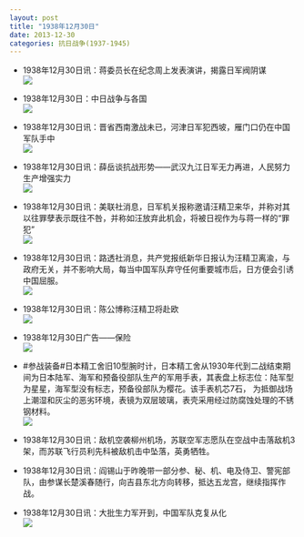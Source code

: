 ```yaml
---
layout: post
title: "1938年12月30日"
date: 2013-12-30
categories: 抗日战争(1937-1945)
---
```


<meta name="referrer" content="no-referrer" />

- 1938年12月30日讯：蒋委员长在纪念周上发表演讲，揭露日军阀阴谋 <br/><img src="https://ww2.sinaimg.cn/large/aca367d8jw1ec22sdrtubj20bk2fp1kx.jpg" />

- 1938年12月30日：中日战争与各国 <br/><img src="https://ww4.sinaimg.cn/large/aca367d8jw1ec211zwrlrj20mb0xndwh.jpg" />

- 1938年12月30日讯：晋省西南激战未已，河津日军犯西坡，雁门口仍在中国军队手中 <br/><img src="https://ww3.sinaimg.cn/large/aca367d8jw1ec1zbn3b7uj20470pzwgu.jpg" />

- 1938年12月30日讯：薛岳谈抗战形势——武汉九江日军无力再进，人民努力生产增强实力 <br/><img src="https://ww2.sinaimg.cn/large/aca367d8jw1ec1u4gd10zj203c0jfta3.jpg" />

- 1938年12月30日讯：美联社消息，日军机关报称邀请汪精卫来华，并称对其以往罪孽表示既往不咎，并称如汪放弃此机会，将被日视作为与蒋一样的“罪犯” <br/><img src="https://ww4.sinaimg.cn/large/aca367d8jw1ec1sdz0m76j205z05s3yz.jpg" />

- 1938年12月30日讯：路透社消息，共产党报纸新华日报认为汪精卫离渝，与政府无关，并不影响大局，每当中国军队弃守任何重要城市后，日方便会引诱中国屈服。 <br/><img src="https://ww4.sinaimg.cn/large/aca367d8jw1ec1n6p0acsj206a09nmyl.jpg" />

- 1938年12月30日讯：陈公博称汪精卫将赴欧 <br/><img src="https://ww3.sinaimg.cn/large/aca367d8jw1ec1lgb4c38j20d405vdhq.jpg" />

- 1938年12月30日广告——保险 <br/><img src="https://ww1.sinaimg.cn/large/aca367d8jw1ec1jpyiogrj20kr0hkgrb.jpg" />

- #参战装备#日本精工舍旧10型腕时计，日本精工舍从1930年代到二战结束期间为日本陆军、海军和预备役部队生产的军用手表，其表盘上标志位：陆军型为星星，海军型没有标志，预备役部队为樱花。该手表机芯7石， 为抵御战场上潮湿和灰尘的恶劣环境，表镜为双层玻璃，表壳采用经过防腐蚀处理的不锈钢材料。 <br/><img src="https://ww1.sinaimg.cn/large/aca367d8jw1ec1hzg3219j20cs0i5djg.jpg" />

- 1938年12月30日讯：敌机空袭柳州机场，苏联空军志愿队在空战中击落敌机3架，而苏联飞行员利先科被敌机击中坠落，英勇牺牲。 

- 1938年12月30日讯：阎锡山于昨晚带一部分参、秘、机、电及侍卫、警宪部队，由参谋长楚溪春随行，向吉县东北方向转移，抵达五龙宫，继续指挥作战。 

- 1938年12月30日讯：大批生力军开到，中国军队克复从化 <br/><img src="https://ww2.sinaimg.cn/large/aca367d8jw1ec1crwgclqj20951cual1.jpg" />

